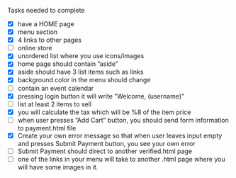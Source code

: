 Tasks needed to complete
- [x] have a HOME page 
- [x] menu section 
- [x] 4 links to other pages
- [ ] online store
- [x] unordered list where you use icons/images
- [x] home page should contain ”aside”
- [x] aside should have 3 list items such as links
- [x] background color in the menu should change 
- [ ] contain an event calendar
- [x] pressing login button it will write ”Welcome, (username)”
- [ ] list at least 2 items to sell
- [x] you will calculate the tax which will be %8 of the item price
- [ ] when user presses ”Add Cart” button, you should send form information to payment.html file
- [x] Create your own error message so that when user leaves input empty and presses Submit Payment button, you see your own error
- [ ] Submit Payment should direct to another verified.html page
- [ ] one of the links in your menu will take to another .html page where you will have some images in it.